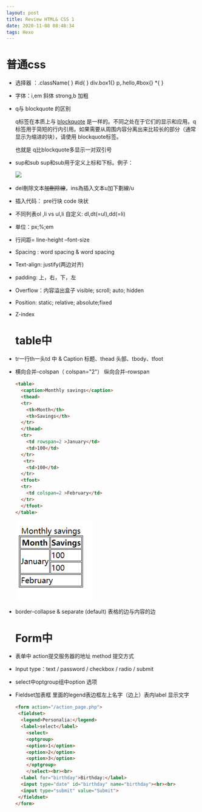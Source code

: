 ```yaml
---
layout: post
title: Review HTML& CSS 1
date: 2020-11-08 08:48:34
tags: Hexo
---
```




#   普通css

- 选择器 ：.className{ }      #id{ }	 	div.box1{}    p,.hello,#box{}    *{ }

- 字体：i,em  斜体        strong,b 加粗

- q与 blockquote 的区别

   q标签在本质上与 [blockquote](https://www.w3school.com.cn/tags/tag_blockquote.asp) 是一样的。不同之处在于它们的显示和应用。q 标签用于简短的行内引用。如果需要从周围内容分离出来比较长的部分（通常显示为缩进的块），请使用 blockquote标签。

   也就是 q比blockquote多显示一对双引号 

- sup和sub sup和sub用于定义上标和下标。例子：

   ![](../img/Writting-in-Hexo/css中10^3.png)

- del刪除文本~~加刪除線~~，ins為插入文本u加下劃線/u

- 插入代码： pre行块  code 块状

- 不同列表ol ,li vs ul,li       自定义: dl,dt(=ul),dd(=li)

- 单位：px;%;em

- 行间距= line-height –font-size

- Spacing : word spacing & word spacing

- Text-align: justify(两边对齐)

- padding: 上，右，下，左

- Overflow：内容溢出盒子 visible; scroll; auto; hidden

- Position: static; relative; absolute;fixed

- Z-index

  # table中

- tr一行th一头td 中 & Caption 标题、thead 头部、tbody、tfoot

- 横向合并–colspan（ colspan="2"） 纵向合并–rowspan

  ```html
  <table> 
    <caption>Monthly savings</caption>
    <thead>
    <tr>
      <th>Month</th>
      <th>Savings</th>
    </tr>
    </thead>
    <tr>
      <td rowspan=2 >January</td>
      <td>100</td>
    </tr>
     <tr>
      <td>100</td>
    </tr>
    <tfoot>
    <tr>
      <td colspan=2 >February</td>
    </tr>
    </tfoot>
  </table>
  ```

  ![](../img/Writting-in-Hexo/table_sample.png)

- border-collapse & separate (default) 表格的边与内容的边

  # Form中

- 表单中 action提交服务器的地址 method 提交方式

- Input type：text / password / checkbox / radio / submit

- select中optgroup组中option 选项 

- Fieldset加表框 里面的legend表边框左上名字（边上）表内label 显示文字

  ```html
  <form action="/action_page.php">
   <fieldset>
    <legend>Personalia:</legend>
    <label>select</label>
      <select>
      <optgroup>
      <option>1</option>
      <option>2</option>
      <option>3</option>
      </optgroup>
      </select><br><br>
    <label for="birthday">Birthday:</label>
    <input type="date" id="birthday" name="birthday"><br><br>
    <input type="submit" value="Submit">
   </fieldset>
  </form>
  ```

  